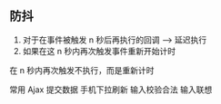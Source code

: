 
## 防抖

1. 对于在事件被触发 n 秒后再执行的回调 --> 延迟执行
2. 如果在这 n 秒内再次触发事件重新开始计时

在 n 秒内再次触发不执行，而是重新计时

常用 Ajax 提交数据  手机下拉刷新   输入校验合法    输入联想